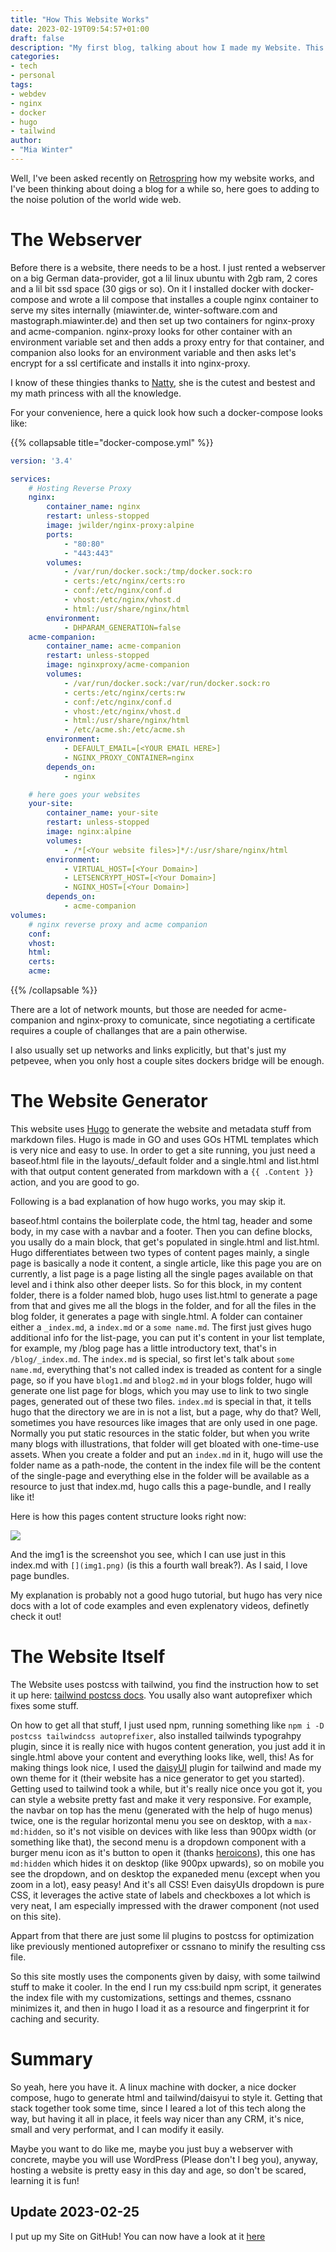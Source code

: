 ```yaml
---
title: "How This Website Works"
date: 2023-02-19T09:54:57+01:00
draft: false
description: "My first blog, talking about how I made my Website. This includes how I host it, how the content is generated and how I styled it."
categories:
- tech
- personal
tags:
- webdev
- nginx
- docker
- hugo
- tailwind
author:
- "Mia Winter"
---
```


Well, I've been asked recently on [Retrospring](https://retrospring.net/@MiaWinter) how my website works, and I've been thinking
about doing a blog for a while so, here goes to adding to the noise polution of the world wide web.

# The Webserver

Before there is a website, there needs to be a host. I just rented a webserver on a big German data-provider, got a lil linux ubuntu with 2gb ram,
2 cores and a lil bit ssd space (30 gigs or so). On it I installed docker with docker-compose and wrote a lil compose that installes a couple nginx
container to serve my sites internally (miawinter.de, winter-software.com and mastograph.miawinter.de) and then set up two containers for nginx-proxy
and acme-companion. nginx-proxy looks for other container with an environment variable set and then adds a proxy entry for that container, and
companion also looks for an environment variable and then asks let's encrypt for a ssl certificate and installs it into nginx-proxy.

I know of these thingies thanks to [Natty](https://natty.sh), she is the cutest and bestest and my math princess with all the knowledge.

For your convenience, here a quick look how such a docker-compose looks like:

{{% collapsable title="docker-compose.yml" %}}
```yaml
version: '3.4'

services:
    # Hosting Reverse Proxy
    nginx:
        container_name: nginx
        restart: unless-stopped
        image: jwilder/nginx-proxy:alpine
        ports:
            - "80:80"
            - "443:443"
        volumes:
            - /var/run/docker.sock:/tmp/docker.sock:ro
            - certs:/etc/nginx/certs:ro
            - conf:/etc/nginx/conf.d
            - vhost:/etc/nginx/vhost.d
            - html:/usr/share/nginx/html
        environment:
            - DHPARAM_GENERATION=false
    acme-companion:
        container_name: acme-companion
        restart: unless-stopped
        image: nginxproxy/acme-companion
        volumes:
            - /var/run/docker.sock:/var/run/docker.sock:ro
            - certs:/etc/nginx/certs:rw
            - conf:/etc/nginx/conf.d
            - vhost:/etc/nginx/vhost.d
            - html:/usr/share/nginx/html
            - /etc/acme.sh:/etc/acme.sh
        environment:
            - DEFAULT_EMAIL=[<YOUR EMAIL HERE>]
            - NGINX_PROXY_CONTAINER=nginx
        depends_on:
            - nginx

    # here goes your websites
    your-site:
        container_name: your-site
        restart: unless-stopped
        image: nginx:alpine
        volumes:
            - /*[<Your website files>]*/:/usr/share/nginx/html
        environment:
            - VIRTUAL_HOST=[<Your Domain>]
            - LETSENCRYPT_HOST=[<Your Domain>]
            - NGINX_HOST=[<Your Domain>]
        depends_on:
            - acme-companion
volumes:
    # nginx reverse proxy and acme companion
    conf:
    vhost:
    html:
    certs:
    acme:
```
{{% /collapsable %}}

There are a lot of network mounts, but those are needed for acme-companion and nginx-proxy to comunicate, since negotiating a certificate
requires a couple of challanges that are a pain otherwise.

I also usually set up networks and links explicitly, but that's just my petpevee, when you only host a couple sites dockers bridge will be
enough.

# The Website Generator

This website uses [Hugo](https://gohugo.io) to generate the website and metadata stuff from markdown files. Hugo is made in GO and uses GOs
HTML templates which is very nice and easy to use. In order to get a site running, you just need a baseof.html file in the layouts/_default
folder and a single.html and list.html with that output content generated from markdown with a `{{ .Content }}` action, and you are good to go.

Following is a bad explanation of how hugo works, you may skip it.

baseof.html contains the boilerplate code, the html tag, header and some body, in my case with a navbar and a footer. Then you can define blocks,
you usally do a main block, that get's populated in single.html and list.html. Hugo differentiates between two types of content pages mainly,
a single page is basically a node it content, a single article, like this page you are on currently, a list page is a page listing all the single
pages available on that level and i think also other deeper lists. So for this block, in my content folder, there is a folder named blob, hugo uses
list.html to generate a page from that and gives me all the blogs in the folder, and for all the files in the blog folder, it generates a page with
single.html. A folder can container either a `_index.md`, a `index.md` or a `some name.md`. The first just gives hugo additional info for the
list-page, you can put it's content in your list template, for example, my /blog page has a little introductory text, that's in `/blog/_index.md`.
The `index.md` is special, so first let's talk about `some name.md`, everything that's not called index is treaded as content for a single page,
so if you have `blog1.md` and `blog2.md` in your blogs folder, hugo will generate one list page for blogs, which you may use to link to two
single pages, generated out of these two files. `index.md` is special in that, it tells hugo that the directory we are in is not a list, but a page,
why do that? Well, sometimes you have resources like images that are only used in one page. Normally you put static resources in the static folder,
but when you write many blogs with illustrations, that folder will get bloated with one-time-use assets. When you create a folder and put an
`index.md` in it, hugo will use the folder name as a path-node, the content in the index file will be the content of the single-page and everything
else in the folder will be available as a resource to just that index.md, hugo calls this a page-bundle, and I really like it!

Here is how this pages content structure looks right now:

![](img1.png)

And the img1 is the screenshot you see, which I can use just in this index.md with `[](img1.png)` (is this a fourth wall break?). As I said, I love
page bundles.

My explanation is probably not a good hugo tutorial, but hugo has very nice docs with a lot of code examples and even explenatory videos, definetly
check it out!

# The Website Itself

The Website uses postcss with tailwind, you find the instruction how to set it up here:
[tailwind postcss docs](https://tailwindcss.com/docs/installation/using-postcss). You usally also want autoprefixer which fixes some stuff.

On how to get all that stuff, I just used npm, running something like `npm i -D postcss tailwindcss autoprefixer`, also installed tailwinds
typograhpy plugin, since it is really nice with hugos content generation, you just add it in single.html above your content and everything looks
like, well, this! As for making things look nice, I used the [daisyUI](https://daisyui.com/) plugin for tailwind and made my own theme for it
(their website has a nice generator to get you started). Getting used to tailwind took a while, but it's really nice once you got it, you can
style a website pretty fast and make it very responsive. For example, the navbar on top has the menu (generated with the help of hugo menus) twice,
one is the regular horizontal menu you see on desktop, with a `max-md:hidden`, so it's not visible on devices with like less than 900px width
(or something like that), the second menu is a dropdown component with a burger menu icon as it's button to open it
(thanks [heroicons](https://heroicons.com)), this one has `md:hidden` which hides it on desktop (like 900px upwards), so on mobile you see the
dropdown, and on desktop the expaneded menu (except when you zoom in a lot), easy peasy! And it's all CSS! Even daisyUIs dropdown is pure CSS, it
leverages the active state of labels and checkboxes a lot which is very neat, I am especially impressed with the drawer component
(not used on this site).

Appart from that there are just some lil plugins to postcss for optimization like previously mentioned autoprefixer or cssnano to minify the
resulting css file.

So this site mostly uses the components given by daisy, with some tailwind stuff to make it cooler.
In the end I run my css:build npm script, it generates the index file with my customizations, settings and themes, cssnano minimizes it,
and then in hugo I load it as a resource and fingerprint it for caching and security.

# Summary

So yeah, here you have it. A linux machine with docker, a nice docker compose, hugo to generate html and tailwind/daisyui to style it.
Getting that stack together took some time, since I leared a lot of this tech along the way, but having it all in place, it feels way nicer
than any CRM, it's nice, small and very performat, and I can modify it easily.

Maybe you want to do like me, maybe you just buy a webserver with concrete, maybe you will use WordPress (Please don't I beg you), anyway,
hosting a website is pretty easy in this day and age, so don't be scared, learning it is fun!

## Update 2023-02-25

I put up my Site on GitHub! You can now have a look at it [here](https://github.com/miawinter98/miawinter.de)